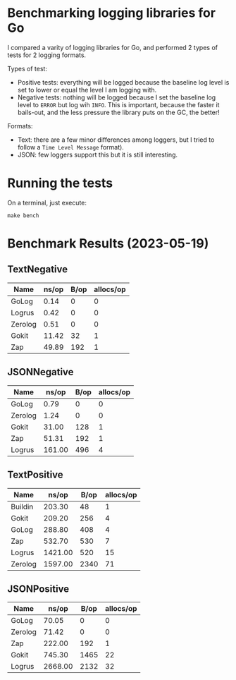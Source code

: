 # Benchmarking logging libraries for Go

I compared a varity of logging libraries for Go, and performed 2 types of tests
for 2 logging formats.

Types of test:

- Positive tests: everything will be logged because the baseline log level is
  set to lower or equal the level I am logging with.
- Negative tests: nothing will be logged because I set the baseline log level
  to ```ERROR``` but log wih ```INFO```. This is important, because the faster
  it bails-out, and the less pressure the library puts on the GC, the better!

Formats:

- Text: there are a few minor differences among loggers, but I tried to follow
  a ```Time Level Message``` format).
- JSON: few loggers support this but it is still interesting.

# Running the tests

On a terminal, just execute:

```shell
make bench

```

# Benchmark Results (2023-05-19)
## TextNegative
| Name | ns/op | B/op | allocs/op |
| --------- | --------- | --------- | --------- |
| GoLog | 0.14 | 0 | 0 |
| Logrus | 0.42 | 0 | 0 |
| Zerolog | 0.51 | 0 | 0 |
| Gokit | 11.42 | 32 | 1 |
| Zap | 49.89 | 192 | 1 |

## JSONNegative
| Name | ns/op | B/op | allocs/op |
| --------- | --------- | --------- | --------- |
| GoLog | 0.79 | 0 | 0 |
| Zerolog | 1.24 | 0 | 0 |
| Gokit | 31.00 | 128 | 1 |
| Zap | 51.31 | 192 | 1 |
| Logrus | 161.00 | 496 | 4 |

## TextPositive
| Name | ns/op | B/op | allocs/op |
| --------- | --------- | --------- | --------- |
| Buildin | 203.30 | 48 | 1 |
| Gokit | 209.20 | 256 | 4 |
| GoLog | 288.80 | 408 | 4 |
| Zap | 532.70 | 530 | 7 |
| Logrus | 1421.00 | 520 | 15 |
| Zerolog | 1597.00 | 2340 | 71 |

## JSONPositive
| Name | ns/op | B/op | allocs/op |
| --------- | --------- | --------- | --------- |
| GoLog | 70.05 | 0 | 0 |
| Zerolog | 71.42 | 0 | 0 |
| Zap | 222.00 | 192 | 1 |
| Gokit | 745.30 | 1465 | 22 |
| Logrus | 2668.00 | 2132 | 32 |

